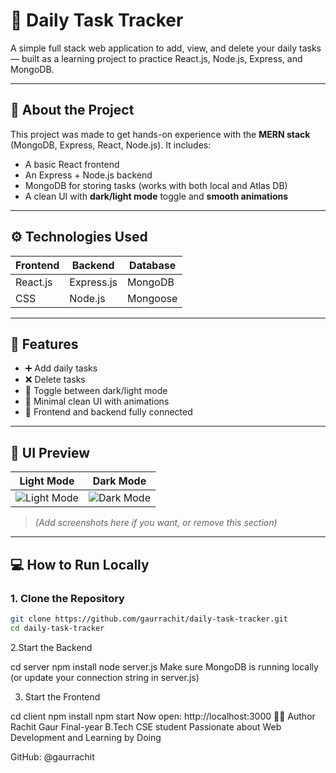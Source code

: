 # 📝 Daily Task Tracker

A simple full stack web application to add, view, and delete your daily tasks — built as a learning project to practice React.js, Node.js, Express, and MongoDB.

---

## 📌 About the Project

This project was made to get hands-on experience with the **MERN stack** (MongoDB, Express, React, Node.js). It includes:

- A basic React frontend
- An Express + Node.js backend
- MongoDB for storing tasks (works with both local and Atlas DB)
- A clean UI with **dark/light mode** toggle and **smooth animations**

---

## ⚙️ Technologies Used

| Frontend | Backend | Database |
|----------|---------|----------|
| React.js | Express.js | MongoDB |
| CSS      | Node.js    | Mongoose |

---

## 🚀 Features

- ➕ Add daily tasks  
- ❌ Delete tasks  
- 🌙 Toggle between dark/light mode  
- 🎨 Minimal clean UI with animations  
- 🔗 Frontend and backend fully connected

---

## 📸 UI Preview

Light Mode | Dark Mode
:--:|:--:
![Light Mode](https://via.placeholder.com/300x150?text=Light+Mode) | ![Dark Mode](https://via.placeholder.com/300x150?text=Dark+Mode)

> *(Add screenshots here if you want, or remove this section)*

---

## 💻 How to Run Locally

### 1. Clone the Repository

```bash
git clone https://github.com/gaurrachit/daily-task-tracker.git
cd daily-task-tracker
```
2.Start the Backend

cd server
npm install
node server.js
Make sure MongoDB is running locally (or update your connection string in server.js)

3. Start the Frontend

cd client
npm install
npm start
Now open: http://localhost:3000
🙋‍♂️ Author
Rachit Gaur
Final-year B.Tech CSE student
Passionate about Web Development and Learning by Doing

GitHub: @gaurrachit


